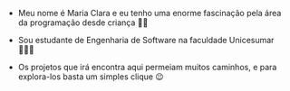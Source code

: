 - Meu nome é Maria Clara e eu tenho uma enorme fascinação pela área da programação desde criança 👧🏻
  
- Sou estudante de Engenharia de Software na faculdade Unicesumar 👩🏻‍💻
  
- Os projetos que irá encontra aqui permeiam muitos caminhos, e para explora-los basta um simples clique 😉
